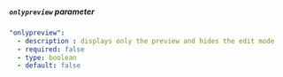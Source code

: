 
##### `onlypreview` parameter

```yaml
"onlypreview":
  - description : displays only the preview and hides the edit mode
  - required: false
  - type: boolean
  - default: false
```
